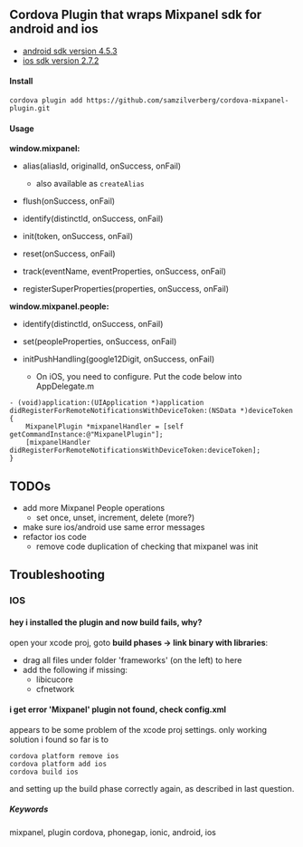 
## Cordova Plugin that wraps Mixpanel sdk for android and ios

- [android sdk version 4.5.3](https://github.com/mixpanel/mixpanel-android/tree/v4.5.3)
- [ios sdk version 2.7.2](https://github.com/mixpanel/mixpanel-iphone/tree/v2.7.2)

#### Install

```
cordova plugin add https://github.com/samzilverberg/cordova-mixpanel-plugin.git
```

#### Usage

**window.mixpanel:**

- alias(aliasId, originalId, onSuccess, onFail)
  - also available as ```createAlias```
- flush(onSuccess, onFail)
- identify(distinctId, onSuccess, onFail)
- init(token, onSuccess, onFail)
- reset(onSuccess, onFail)
- track(eventName, eventProperties, onSuccess, onFail)

- registerSuperProperties(properties, onSuccess, onFail)


**window.mixpanel.people:**

- identify(distinctId, onSuccess, onFail)
- set(peopleProperties, onSuccess, onFail)

- initPushHandling(google12Digit, onSuccess, onFail)
  - On iOS, you need to configure. Put the code below into AppDelegate.m

```
- (void)application:(UIApplication *)application didRegisterForRemoteNotificationsWithDeviceToken:(NSData *)deviceToken {
    MixpanelPlugin *mixpanelHandler = [self getCommandInstance:@"MixpanelPlugin"];
    [mixpanelHandler didRegisterForRemoteNotificationsWithDeviceToken:deviceToken];
}

```


## TODOs

- add more Mixpanel People operations
  - set once, unset, increment, delete (more?)
- make sure ios/android use same error messages
- refactor ios code
  - remove code duplication of checking that mixpanel was init



## Troubleshooting

### IOS

#### hey i installed the plugin and now build fails, why?

open your xcode proj, goto **build phases -> link binary with libraries**:
  - drag all files under folder 'frameworks' (on the left) to here
  - add the following if missing:
      - libicucore
      - cfnetwork

#### i get error 'Mixpanel' plugin not found, check config.xml

appears to be some problem of the xcode proj settings.
only working solution i found so far is to
```
cordova platform remove ios
cordova platform add ios
cordova build ios
```
and setting up the build phase correctly again, as described in last question.



##### Keywords
mixpanel, plugin cordova, phonegap, ionic, android, ios